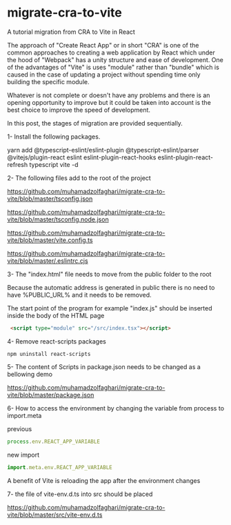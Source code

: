 # migrate-cra-to-vite
A tutorial migration from CRA to Vite in React

The approach of "Create React App" or in short "CRA" is one of the common approaches to creating a web application by React which under the hood of "Webpack" has a unity structure and ease of development.
One of the advantages of "Vite" is uses "module" rather than "bundle" which is caused in the case of updating a project without spending time only building the specific module.

Whatever is not complete or doesn't have any problems and there is an opening opportunity to improve but it could be taken into account is the best choice to improve the speed of development.

In this post, the stages of migration are provided sequentially.

1- Install the following packages.

yarn add @typescript-eslint/eslint-plugin @typescript-eslint/parser @vitejs/plugin-react eslint eslint-plugin-react-hooks eslint-plugin-react- refresh typescript vite -d



2- The following files add to the root of the project

https://github.com/muhamadzolfaghari/migrate-cra-to-vite/blob/master/tsconfig.json

https://github.com/muhamadzolfaghari/migrate-cra-to-vite/blob/master/tsconfig.node.json

https://github.com/muhamadzolfaghari/migrate-cra-to-vite/blob/master/vite.config.ts

https://github.com/muhamadzolfaghari/migrate-cra-to-vite/blob/master/.eslintrc.cjs



3- The "index.html" file needs to move from the public folder to the root

Because the automatic address is generated in public there is no need to have %PUBLIC_URL% and it needs to be removed.



The start point of the program for example "index.js" should be inserted inside the body of the HTML page

```html
 <script type="module" src="/src/index.tsx"></script>
 ```


4- Remove react-scripts packages

```shell
npm uninstall react-scripts
```


5- The content of Scripts in package.json needs to be changed as a bellowing demo

https://github.com/muhamadzolfaghari/migrate-cra-to-vite/blob/master/package.json



6- How to access the environment by changing the variable from process to import.meta

previous
```js
process.env.REACT_APP_VARIABLE
```

new import
```js
import.meta.env.REACT_APP_VARIABLE
```

A benefit of Vite is reloading the app after the environment changes

7- the file of  vite-env.d.ts into src should be placed

https://github.com/muhamadzolfaghari/migrate-cra-to-vite/blob/master/src/vite-env.d.ts





 
